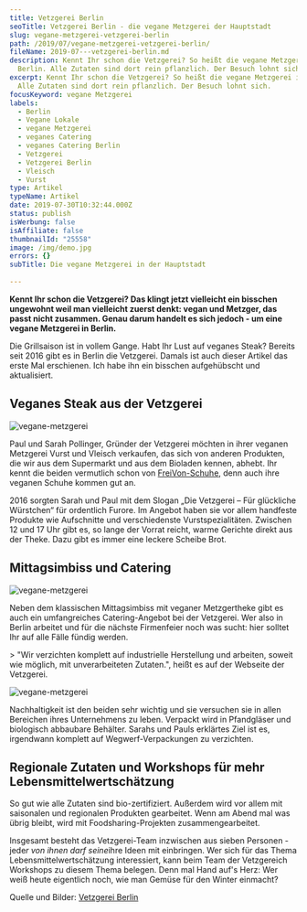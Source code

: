 ```yaml
---
title: Vetzgerei Berlin
seoTitle: Vetzgerei Berlin - die vegane Metzgerei der Hauptstadt
slug: vegane-metzgerei-vetzgerei-berlin
path: /2019/07/vegane-metzgerei-vetzgerei-berlin/
fileName: 2019-07---vetzgerei-berlin.md
description: Kennt Ihr schon die Vetzgerei? So heißt die vegane Metzgerei in
  Berlin. Alle Zutaten sind dort rein pflanzlich. Der Besuch lohnt sich.
excerpt: Kennt Ihr schon die Vetzgerei? So heißt die vegane Metzgerei in Berlin.
  Alle Zutaten sind dort rein pflanzlich. Der Besuch lohnt sich.
focusKeyword: vegane Metzgerei
labels:
  - Berlin
  - Vegane Lokale
  - vegane Metzgerei
  - veganes Catering
  - veganes Catering Berlin
  - Vetzgerei
  - Vetzgerei Berlin
  - Vleisch
  - Vurst
type: Artikel
typeName: Artikel
date: 2019-07-30T10:32:44.000Z
status: publish
isWerbung: false
isAffiliate: false
thumbnailId: "25558"
image: /img/demo.jpg
errors: {}
subTitle: Die vegane Metzgerei in der Hauptstadt
  
---
```


**Kennt Ihr schon die Vetzgerei? Das klingt jetzt vielleicht ein bisschen
ungewohnt weil man vielleicht zuerst denkt: vegan und Metzger, das passt nicht
zusammen. Genau darum handelt es sich jedoch - um eine vegane Metzgerei in
Berlin.**

Die Grillsaison ist in vollem Gange. Habt Ihr Lust auf veganes Steak? Bereits
seit 2016 gibt es in Berlin die Vetzgerei. Damals ist auch dieser Artikel das
erste Mal erschienen. Ich habe ihn ein bisschen aufgehübscht und aktualisiert.

## Veganes Steak aus der Vetzgerei

![vegane-metzgerei](http://cardamonchai.com/wp-content/uploads/2019/07/vetzgerei_12-400x263.jpg)

Paul und Sarah Pollinger, Gründer der Vetzgerei möchten in ihrer veganen
Metzgerei Vurst und Vleisch verkaufen, das sich von anderen Produkten, die wir
aus dem Supermarkt und aus dem Bioladen kennen, abhebt. Ihr kennt die beiden
vermutlich schon von [FreiVon-Schuhe](/2014/11/frei-von-schuhe/), denn auch ihre
veganen Schuhe kommen gut an.

2016 sorgten Sarah und Paul mit dem Slogan „Die Vetzgerei – Für glückliche
Würstchen“ für ordentlich Furore. Im Angebot haben sie vor allem handfeste
Produkte wie Aufschnitte und verschiedenste Vurstspezialitäten. Zwischen 12 und
17 Uhr gibt es, so lange der Vorrat reicht, warme Gerichte direkt aus der Theke.
Dazu gibt es immer eine leckere Scheibe Brot.

## Mittagsimbiss und Catering

![vegane-metzgerei](http://cardamonchai.com/wp-content/uploads/2019/07/vetzgerei_11-400x263.jpg)

Neben dem klassischen Mittagsimbiss mit veganer Metzgertheke gibt es auch ein
umfangreiches Catering-Angebot bei der Vetzgerei. Wer also in Berlin arbeitet
und für die nächste Firmenfeier noch was sucht: hier solltet Ihr auf alle Fälle
fündig werden.

<div class="col-lg-6">
> "Wir verzichten komplett auf industrielle Herstellung und arbeiten, soweit wie möglich, mit unverarbeiteten Zutaten.",
heißt es auf der Webseite der Vetzgerei.

![vegane-metzgerei](http://cardamonchai.com/wp-content/uploads/2019/07/vetzgerei_13-400x263.jpg)

Nachhaltigkeit ist den beiden sehr wichtig und sie versuchen sie in allen
Bereichen ihres Unternehmens zu leben. Verpackt wird in Pfandgläser und
biologisch abbaubare Behälter. Sarahs und Pauls erklärtes Ziel ist es,
irgendwann komplett auf Wegwerf-Verpackungen zu verzichten.

## Regionale Zutaten und Workshops für mehr Lebensmittelwertschätzung

So gut wie alle Zutaten sind bio-zertifiziert. Außerdem wird vor allem mit
saisonalen und regionalen Produkten gearbeitet. Wenn am Abend mal was übrig
bleibt, wird mit Foodsharing-Projekten zusammengearbeitet.

Insgesamt besteht das Vetzgerei-Team inzwischen aus sieben Personen - jede*r von
ihnen darf seine*ihre Ideen mit einbringen. Wer sich für das Thema
Lebensmittelwertschätzung interessiert, kann beim Team der Vetzgereich Workshops
zu diesem Thema belegen. Denn mal Hand auf's Herz: Wer weiß heute eigentlich
noch, wie man Gemüse für den Winter einmacht?

Quelle und Bilder: [Vetzgerei Berlin](http://dievetzgerei.berlin/)

</div>

  